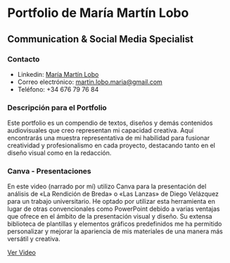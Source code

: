 # Portfolio de María Martín Lobo
## Communication & Social Media Specialist

### Contacto
- Linkedin: [María Martín Lobo](https://www.linkedin.com/in/maria-martin-lobo)
- Correo electrónico: martin.lobo.maria@gmail.com
- Teléfono: +34 676 79 76 84

### Descripción para el Portfolio
Este portfolio es un compendio de textos, diseños y demás contenidos audiovisuales que creo representan mi capacidad creativa. Aquí encontrarás una muestra representativa de mi habilidad para fusionar creatividad y profesionalismo en cada proyecto, destacando tanto en el diseño visual como en la redacción.

### Canva - Presentaciones
En este video (narrado por mí) utilizo Canva para la presentación del análisis de «La Rendición de Breda» o «Las Lanzas» de Diego Velázquez para un trabajo universitario. He optado por utilizar esta herramienta en lugar de otras convencionales como PowerPoint debido a varias ventajas que ofrece en el ámbito de la presentación visual y diseño. Su extensa biblioteca de plantillas y elementos gráficos predefinidos me ha permitido personalizar y mejorar la apariencia de mis materiales de una manera más versátil y creativa.

[Ver Video](https://www.youtube.com/watch?v=1VMiJ8c1cRM)

